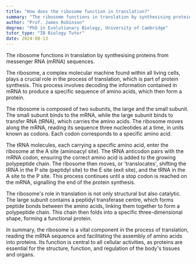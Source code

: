 ```yaml
---
title: "How does the ribosome function in translation?"
summary: "The ribosome functions in translation by synthesising proteins from messenger RNA (mRNA) sequences."
author: "Prof. James Robinson"
degree: "PhD in Evolutionary Biology, University of Cambridge"
tutor_type: "IB Biology Tutor"
date: 2024-08-13
---
```


The ribosome functions in translation by synthesising proteins from messenger RNA (mRNA) sequences.

The ribosome, a complex molecular machine found within all living cells, plays a crucial role in the process of translation, which is part of protein synthesis. This process involves decoding the information contained in mRNA to produce a specific sequence of amino acids, which then form a protein.

The ribosome is composed of two subunits, the large and the small subunit. The small subunit binds to the mRNA, while the large subunit binds to transfer RNA (tRNA), which carries the amino acids. The ribosome moves along the mRNA, reading its sequence three nucleotides at a time, in units known as codons. Each codon corresponds to a specific amino acid.

The tRNA molecules, each carrying a specific amino acid, enter the ribosome at the A site (aminoacyl site). The tRNA anticodon pairs with the mRNA codon, ensuring the correct amino acid is added to the growing polypeptide chain. The ribosome then moves, or 'translocates', shifting the tRNA in the P site (peptidyl site) to the E site (exit site), and the tRNA in the A site to the P site. This process continues until a stop codon is reached on the mRNA, signalling the end of the protein synthesis.

The ribosome's role in translation is not only structural but also catalytic. The large subunit contains a peptidyl transferase centre, which forms peptide bonds between the amino acids, linking them together to form a polypeptide chain. This chain then folds into a specific three-dimensional shape, forming a functional protein.

In summary, the ribosome is a vital component in the process of translation, reading the mRNA sequence and facilitating the assembly of amino acids into proteins. Its function is central to all cellular activities, as proteins are essential for the structure, function, and regulation of the body's tissues and organs.
    